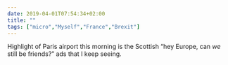 ```yaml
---
date: 2019-04-01T07:54:34+02:00
title: ""
tags: ["micro","Myself","France","Brexit"]
---
```

Highlight of Paris airport this morning is the Scottish “hey Europe, can *we* still be friends?” ads that I keep seeing.
